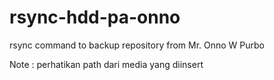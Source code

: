 # rsync-hdd-pa-onno
rsync command to backup repository from Mr. Onno W Purbo

Note : perhatikan path dari media yang diinsert
